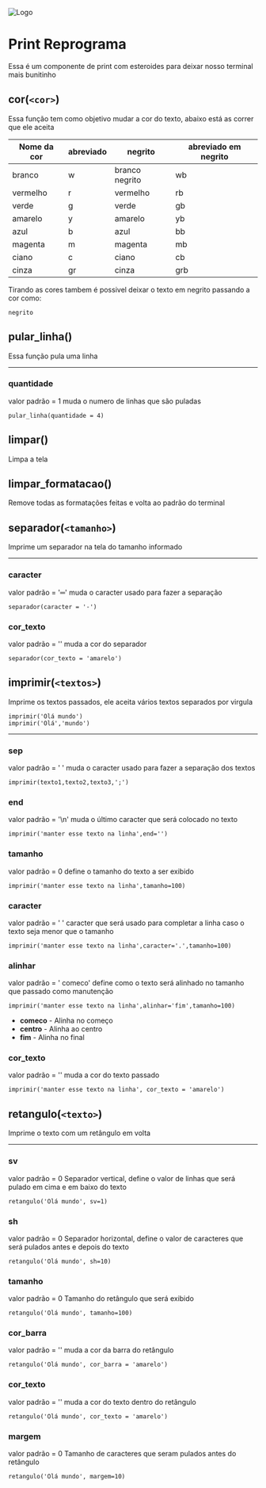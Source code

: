 
![Logo](https://github.com/reprograma/on35-python-s05-projeto-guiado-I/blob/main/assets/reprograma-fundos-claros.png?raw=true)


# Print Reprograma

Essa é um componente de print com esteroides para deixar nosso terminal mais bunitinho


## cor(`<cor>`)

Essa função tem como objetivo mudar a cor do texto, abaixo está as correr que ele aceita

| Nome da cor | abreviado | negrito        | abreviado em negrito |
|-------------|-----------|----------------|----------------------|
| branco      | w         | branco negrito | wb                   |
| vermelho    | r         | vermelho       | rb                   |
| verde       | g         | verde          | gb                   |
| amarelo     | y         | amarelo        | yb                   |
| azul        | b         | azul           | bb                   |
| magenta     | m         | magenta        | mb                   |
| ciano       | c         | ciano          | cb                   |
| cinza       | gr        | cinza          | grb                  |

Tirando as cores tambem é possivel deixar o texto em negrito passando a cor como:

`negrito`

## pular_linha()

Essa função pula uma linha

---

### quantidade
valor padrão = 1
muda o numero de linhas que são puladas

    pular_linha(quantidade = 4)

## limpar()

Limpa a tela
## limpar_formatacao()

Remove todas as formatações feitas e volta ao padrão do terminal
## separador(`<tamanho>`)

Imprime um separador na tela do tamanho informado 

---

### caracter
valor padrão = '═'
muda o caracter usado para fazer a separação

    separador(caracter = '-')
### cor_texto
valor padrão = ''
muda a cor do separador

    separador(cor_texto = 'amarelo')
## imprimir(`<textos>`)

Imprime os textos passados, ele aceita vários textos separados por virgula

    imprimir('Olá mundo')
    imprimir('Olá','mundo') 

---

### sep
valor padrão = ' '
muda o caracter usado para fazer a separação dos textos

    imprimir(texto1,texto2,texto3,';')
### end
valor padrão = '\n'
muda o último caracter que será colocado no texto

    imprimir('manter esse texto na linha',end='')
### tamanho	
valor padrão = 0
define o tamanho do texto a ser exibido

    imprimir('manter esse texto na linha',tamanho=100)
### caracter	
valor padrão = ' '
caracter que será usado para completar a linha caso o texto seja menor que o tamanho

    imprimir('manter esse texto na linha',caracter='.',tamanho=100)
### alinhar
valor padrão = ' comeco'
define como o texto será alinhado no tamanho que passado como manutenção

	imprimir('manter esse texto na linha',alinhar='fim',tamanho=100)

 - **comeco** - Alinha no começo
 - **centro** - Alinha ao centro
 - **fim** - Alinha no final

### cor_texto
valor padrão = ''
muda a cor do texto passado

    imprimir('manter esse texto na linha', cor_texto = 'amarelo')
## retangulo(`<texto>`)

Imprime o texto com um retângulo em volta

---

### sv
valor padrão = 0
Separador vertical, define o valor de linhas que será pulado em cima e em baixo do texto

    retangulo('Olá mundo', sv=1)
### sh
valor padrão = 0
Separador horizontal, define o valor de caracteres que será pulados antes e depois do texto

    retangulo('Olá mundo', sh=10)
### tamanho
valor padrão = 0
Tamanho do retângulo que será exibido

    retangulo('Olá mundo', tamanho=100)
### cor_barra
valor padrão = ''
muda a cor da barra do retângulo

    retangulo('Olá mundo', cor_barra = 'amarelo')
### cor_texto
valor padrão = ''
muda a cor do texto dentro do retângulo

    retangulo('Olá mundo', cor_texto = 'amarelo')
### margem
valor padrão = 0
Tamanho de caracteres que seram pulados antes do retângulo

    retangulo('Olá mundo', margem=10)